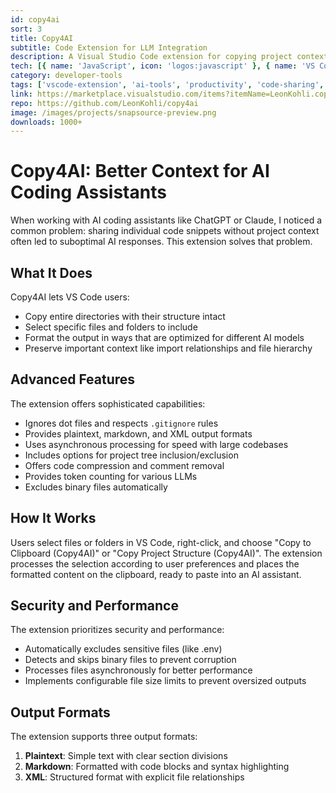 ```yaml
---
id: copy4ai
sort: 3
title: Copy4AI
subtitle: Code Extension for LLM Integration
description: A Visual Studio Code extension for copying project context to AI models
tech: [{ name: 'JavaScript', icon: 'logos:javascript' }, { name: 'VS Code API', icon: 'logos:visual-studio-code' }, { name: 'Node.js', icon: 'logos:nodejs-icon' }]
category: developer-tools
tags: ['vscode-extension', 'ai-tools', 'productivity', 'code-sharing', 'llm', 'context-preservation']
link: https://marketplace.visualstudio.com/items?itemName=LeonKohli.copy4ai
repo: https://github.com/LeonKohli/copy4ai
image: /images/projects/snapsource-preview.png
downloads: 1000+
--- 
```


# Copy4AI: Better Context for AI Coding Assistants

When working with AI coding assistants like ChatGPT or Claude, I noticed a common problem: sharing individual code snippets without project context often led to suboptimal AI responses. This extension solves that problem.

## What It Does

Copy4AI lets VS Code users:

- Copy entire directories with their structure intact
- Select specific files and folders to include
- Format the output in ways that are optimized for different AI models
- Preserve important context like import relationships and file hierarchy

## Advanced Features

The extension offers sophisticated capabilities:
- Ignores dot files and respects `.gitignore` rules
- Provides plaintext, markdown, and XML output formats
- Uses asynchronous processing for speed with large codebases
- Includes options for project tree inclusion/exclusion
- Offers code compression and comment removal
- Provides token counting for various LLMs
- Excludes binary files automatically

## How It Works

Users select files or folders in VS Code, right-click, and choose "Copy to Clipboard (Copy4AI)" or "Copy Project Structure (Copy4AI)". The extension processes the selection according to user preferences and places the formatted content on the clipboard, ready to paste into an AI assistant.

## Security and Performance

The extension prioritizes security and performance:
- Automatically excludes sensitive files (like .env)
- Detects and skips binary files to prevent corruption
- Processes files asynchronously for better performance
- Implements configurable file size limits to prevent oversized outputs

## Output Formats

The extension supports three output formats:
1. **Plaintext**: Simple text with clear section divisions
2. **Markdown**: Formatted with code blocks and syntax highlighting
3. **XML**: Structured format with explicit file relationships